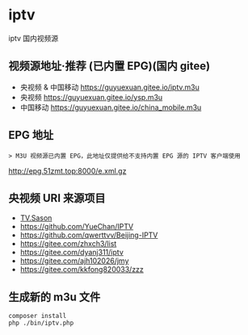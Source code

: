 # iptv
iptv 国内视频源

## 视频源地址·推荐 (已内置 EPG)(国内 gitee)
- 央视频 & 中国移动 <https://guyuexuan.gitee.io/iptv.m3u>
- 央视频 <https://guyuexuan.gitee.io/ysp.m3u>
- 中国移动 <https://guyuexuan.gitee.io/china_mobile.m3u>

## EPG 地址
    > M3U 视频源已内置 EPG，此地址仅提供给不支持内置 EPG 源的 IPTV 客户端使用
<http://epg.51zmt.top:8000/e.xml.gz>

## 央视频 URI 来源项目
- [TV.Sason](http://tv.sason.xyz/)
- <https://github.com/YueChan/IPTV>
- <https://github.com/qwerttvv/Beijing-IPTV>
- <https://gitee.com/zhxch3/list>
- <https://gitee.com/dyanj311/iptv>
- <https://gitee.com/ajh102026/jmy>
- <https://gitee.com/kkfong820033/zzz>

## 生成新的 m3u 文件
```code
composer install
php ./bin/iptv.php
```